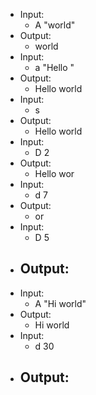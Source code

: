 - Input:
  - A "world"
- Output:
  - world
- Input:
  - a "Hello "
- Output:
  - Hello world
- Input:
  - s
- Output:
  - Hello world
- Input:
  - D 2
- Output:
  - Hello wor
- Input:
  - d 7
- Output:
  - or
- Input:
  - D 5
- Output:
  - 
- Input:
  - A "Hi world"
- Output:
  - Hi world
- Input:
  - d 30
- Output:
  - 
